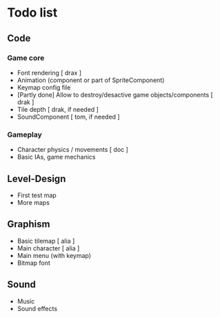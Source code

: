 # Todo list

## Code

### Game core
- Font rendering [ drax ]
- Animation (component or part of SpriteComponent)
- Keymap config file
- [Partly done] Allow to destroy/desactive game objects/components [ drak ]
- Tile depth [ drak, if needed ]
- SoundComponent [ tom, if needed ]

### Gameplay
- Character physics / movements [ doc ]
- Basic IAs, game mechanics

## Level-Design
- First test map
- More maps

## Graphism
- Basic tilemap [ alia ]
- Main character [ alia ]
- Main menu (with keymap)
- Bitmap font

## Sound
- Music
- Sound effects
